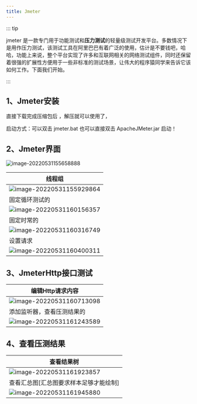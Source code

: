 ```yaml
---
title: Jmeter
---
```


::: tip

jmeter 是一款专门用于功能测试和**压力测试**的轻量级测试开发平台。多数情况下是用作压力测试，该测试工具在阿里巴巴有着广泛的使用，估计是不要钱吧，哈哈，功能上来说，整个平台实现了许多和互联网相关的网络测试组件，同时还保留着很强的扩展性方便用于一些非标准的测试场景，让伟大的程序猿同学来告诉它该如何工作。下面我们开始。

:::



## 1、Jmeter安装

直接下载完成压缩包后 ，解压就可以使用了，

启动方式：可以双击 jmeter.bat 也可以直接双击 ApacheJMeter.jar 启动！



## 2、Jmeter界面

![image-20220531155658888](https://qfedu-1254123199.cos.ap-nanjing.myqcloud.com/img/image-20220531155658888.png)



| 线程组                                                       |
| ------------------------------------------------------------ |
| ![image-20220531155929864](https://qfedu-1254123199.cos.ap-nanjing.myqcloud.com/img/image-20220531155929864.png) |
| 固定循环测试的                                               |
| ![image-20220531160156357](https://qfedu-1254123199.cos.ap-nanjing.myqcloud.com/img/image-20220531160156357.png) |
| 固定时常的                                                   |
| ![image-20220531160316749](https://qfedu-1254123199.cos.ap-nanjing.myqcloud.com/img/image-20220531160316749.png) |
| 设置请求                                                     |
| ![image-20220531160400311](https://qfedu-1254123199.cos.ap-nanjing.myqcloud.com/img/image-20220531160400311.png) |



## 3、JmeterHttp接口测试

| 编辑Http请求内容                                             |
| ------------------------------------------------------------ |
| ![image-20220531160713098](https://qfedu-1254123199.cos.ap-nanjing.myqcloud.com/img/image-20220531160713098.png) |
| 添加监听器，查看压测结果的                                   |
| ![image-20220531161243589](https://qfedu-1254123199.cos.ap-nanjing.myqcloud.com/img/image-20220531161243589.png) |



## 4、查看压测结果

| 查看结果树                                                   |
| ------------------------------------------------------------ |
| ![image-20220531161923857](https://qfedu-1254123199.cos.ap-nanjing.myqcloud.com/img/image-20220531161923857.png) |
| 查看汇总图[汇总图要求样本足够才能绘制]                       |
| ![image-20220531161945880](https://qfedu-1254123199.cos.ap-nanjing.myqcloud.com/img/image-20220531161945880.png) |

